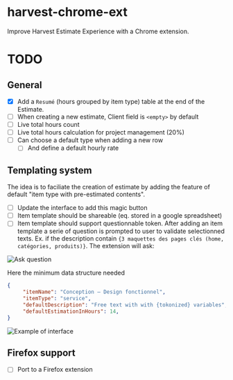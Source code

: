 # harvest-chrome-ext
Improve Harvest Estimate Experience with a Chrome extension.

# TODO
## General
 - [x] Add a `Resumé` (hours grouped by item type) table at the end of the Estimate.
 - [ ] When creating a new estimate, Client field is `<empty>` by default
 - [ ] Live total hours count
 - [ ] Live total hours calculation for project management (20%)
 - [ ] Can choose a default type when adding a new row
    - [ ] And define a default hourly rate

## Templating system
The idea is to faciliate the creation of estimate by adding the feature of default "item type with pre-estimated contents".

 - [ ] Update the interface to add this magic button
 - [ ] Item template should be shareable (eq. stored in a google spreadsheet)
 - [ ] Item template should support questionnable token. After adding an item template a serie of question is prompted to user to validate selectionned texts. Ex. if the description contain `{3 maquettes des pages clés (home, catégories, produits)}`. The extension will ask:

![Ask question](http://i.imgur.com/LEOCxtu.png)

Here the minimum data structure needed
```json
{
     "itemName": "Conception – Design fonctionnel",
     "itemType": "service",
     "defaultDescription": "Free text with with {tokonized} variables",
     "defaultEstimationInHours": 14,
}
```

![Example of interface](http://i.imgur.com/ab2Oqe0.png)

## Firefox support
 - [ ] Port to a Firefox extension
